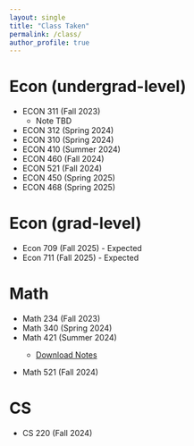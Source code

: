 ```yaml
---
layout: single
title: "Class Taken"
permalink: /class/
author_profile: true
---
```

Econ (undergrad-level)
=====
* ECON 311 (Fall 2023)
  * Note TBD
* ECON 312 (Spring 2024)
* ECON 310 (Spring 2024)
* ECON 410 (Summer 2024)
* ECON 460 (Fall 2024)
* ECON 521 (Fall 2024)
* ECON 450 (Spring 2025)
* ECON 468 (Spring 2025)

Econ (grad-level)
=====
* Econ 709 (Fall 2025) - Expected
* Econ 711 (Fall 2025) - Expected

Math
=====
* Math 234 (Fall 2023)
* Math 340 (Spring 2024)
* Math 421 (Summer 2024)
  * <p> <a href="{{https://sophiawang0v0.github.io/files/Math421_note.pdf}}">Download Notes</a></p>
* Math 521 (Fall 2024)

CS
=====
* CS 220 (Fall 2024)